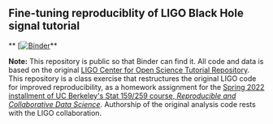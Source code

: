 ## Fine-tuning reproduciblity of LIGO Black Hole signal tutorial

** [[![Binder](https://mybinder.org/badge_logo.svg)](https://mybinder.org/v2/gh/UCB-stat-159-s22/hw05-tjchauhan2019.git/HEAD?labpath=index.ipynb)**

**Note:** This repository is public so that Binder can find it. All code and data is based on the original [LIGO Center for Open Science Tutorial Repository](https://github.com/losc-tutorial/LOSC_Event_tutorial). This repository is a class exercise that restructures the original LIGO code for improved reproducibility, as a homework assignment for the [Spring 2022 installment of UC Berkeley's Stat 159/259 course, _Reproducible and Collaborative Data Science_](https://ucb-stat-159-s22.github.io). Authorship of the original analysis code rests with the LIGO collaboration.
